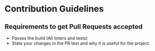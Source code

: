 # Contribution Guidelines

## Requirements to get Pull Requests accepted

* Passes the build (All linters and tests)
* State your changes in the PR text and why it is useful for the project.

